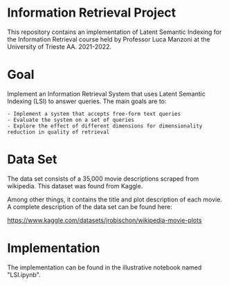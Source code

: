# Information Retrieval Project

This repository contains an implementation of Latent Semantic Indexing for the Information Retrieval course held by Professor Luca Manzoni at the University of Trieste AA. 2021-2022.

# Goal

Implement an Information Retrieval System that uses Latent Semantic Indexing (LSI) to answer queries. The main goals are to:

    - Implement a system that accepts free-form text queries
    - Evaluate the system on a set of queries
    - Explore the effect of different dimensions for dimensionality reduction in quality of retrieval

# Data Set

The data set consists of a 35,000 movie descriptions scraped from wikipedia. This dataset was found from Kaggle.

Among other things, it contains the title and plot description of each movie. A complete description of the data set can be found here:

https://www.kaggle.com/datasets/jrobischon/wikipedia-movie-plots

# Implementation

The implementation can be found in the illustrative notebook named "LSI.ipynb". 